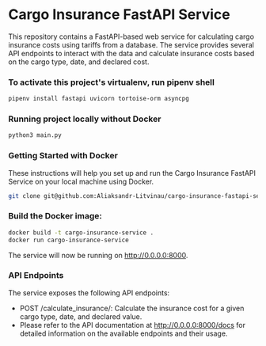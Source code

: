 # Cargo Insurance FastAPI Service

This repository contains a FastAPI-based web service for calculating cargo insurance costs using tariffs from a database. 
The service provides several API endpoints to interact with the data and calculate insurance costs based on the cargo type, date, and 
declared cost.

### To activate this project's virtualenv, run pipenv shell

``` bash
pipenv install fastapi uvicorn tortoise-orm asyncpg
```

### Running project locally without Docker
``` bash
python3 main.py
```

### Getting Started with Docker
These instructions will help you set up and run the Cargo Insurance FastAPI Service on your local machine using Docker.

``` bash
git clone git@github.com:Aliaksandr-Litvinau/cargo-insurance-fastapi-service.git
```

### Build the Docker image:
``` bash
docker build -t cargo-insurance-service .
docker run cargo-insurance-service 
```

The service will now be running on http://0.0.0.0:8000.

### API Endpoints
The service exposes the following API endpoints:
- POST /calculate_insurance/: Calculate the insurance cost for a given cargo type, date, and declared value.
- Please refer to the API documentation at http://0.0.0.0:8000/docs for detailed information on the available endpoints and their usage.

